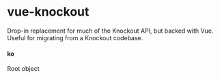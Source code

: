 # vue-knockout

Drop-in replacement for much of the Knockout API, but backed with Vue. Useful for migrating from a Knockout codebase.


#### ko

Root object
